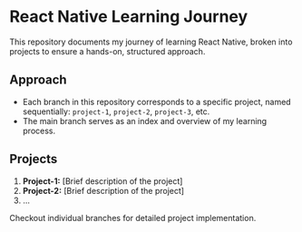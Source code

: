 # React Native Learning Journey

This repository documents my journey of learning React Native, broken into projects to ensure a hands-on, structured approach.

## Approach

- Each branch in this repository corresponds to a specific project, named sequentially: `project-1`, `project-2`, `project-3`, etc.
- The main branch serves as an index and overview of my learning process.

## Projects

1. **Project-1:** [Brief description of the project]
2. **Project-2:** [Brief description of the project]
3. ...

Checkout individual branches for detailed project implementation.
